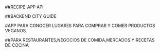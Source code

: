 ##RECIPE-APP API

##BACKEND CITY GUIDE

#APP PARA CONOCER LUGARES PARA COMPRAR Y COMER PRODUCTOS VEGANOS

##PARA RESTAURANTES,NEGOCIOS DE COMIDA,MERCADOS Y RECETAS DE COCINA
